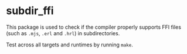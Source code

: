 # subdir_ffi

This package is used to check if the compiler properly supports FFI files (such
as `.mjs`, `.erl` and `.hrl`) in subdirectories.

Test across all targets and runtimes by running `make`.
